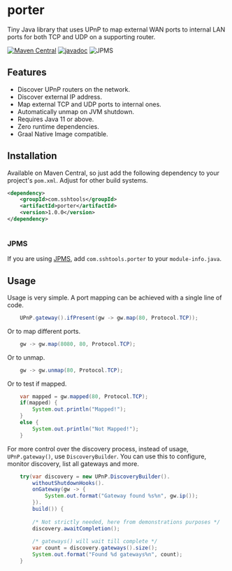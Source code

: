 # porter
Tiny Java library that uses UPnP to map external WAN ports to internal LAN ports for both TCP and UDP on a supporting router.

[![Maven Central](https://maven-badges.herokuapp.com/maven-central/com.sshtools/porter/badge.svg)](https://maven-badges.herokuapp.com/maven-central/com.sshtools/porter)
[![javadoc](https://javadoc.io/badge2/com.sshtools/porter/javadoc.svg)](https://javadoc.io/doc/com.sshtools/porter)
![JPMS](https://img.shields.io/badge/JPMS-com.sshtools.porter-purple)

## Features

 * Discover UPnP routers on the network.
 * Discover external IP address.
 * Map external TCP and UDP ports to internal ones.
 * Automatically unmap on JVM shutdown.
 * Requires Java 11 or above.
 * Zero runtime dependencies.
 * Graal Native Image compatible.

## Installation

Available on Maven Central, so just add the following dependency to your project's `pom.xml`.
Adjust for other build systems.

```xml
<dependency>
    <groupId>com.sshtools</groupId>
    <artifactId>porter</artifactId>
    <version>1.0.0</version>
</dependency>
    
```

### JPMS

If you are using [JPMS](https://en.wikipedia.org/wiki/Java_Platform_Module_System), add `com.sshtools.porter` to your `module-info.java`.

## Usage

Usage is very simple. A port mapping can be achieved with a single line of code.

```java
    UPnP.gateway().ifPresent(gw -> gw.map(80, Protocol.TCP));
```

Or to map different ports.

```java
    gw -> gw.map(8080, 80, Protocol.TCP);
```

Or to unmap.

```java
    gw -> gw.unmap(80, Protocol.TCP);
```

Or to test if mapped.

```java
    var mapped = gw.mapped(80, Protocol.TCP);
    if(mapped) {
        System.out.println("Mapped!");
    }
    else {
        System.out.println("Not Mapped!");
    }
```

For more control over the discovery process, instead of usage, `UPnP.gateway()`, use `DiscoveryBuilder`.
You can use this to configure, monitor discovery, list all gateways and more.

```java
    try(var discovery = new UPnP.DiscoveryBuilder().
        withoutShutdownHooks().
        onGateway(gw -> {
            System.out.format("Gateway found %s%n", gw.ip());
        }).
        build()) {
        
        /* Not strictly needed, here from demonstrations purposes */
        discovery.awaitCompletion();
        
        /* gateways() will wait till complete */
        var count = discovery.gateways().size();
        System.out.format("Found %d gateways%n", count);
    }
```